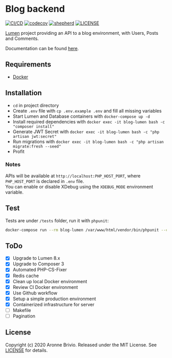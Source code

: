 # Blog backend
[![CI/CD](https://github.com/aronnebrivio/a-lumen-blog/actions/workflows/ci-cd.yml/badge.svg)](https://github.com/aronnebrivio/a-lumen-blog/actions/workflows/ci-cd.yml)
[![codecov](https://codecov.io/gh/aronnebrivio/a-lumen-blog/branch/master/graph/badge.svg?token=WRQFZ18B0F)](https://codecov.io/gh/aronnebrivio/a-lumen-blog)
[![shepherd](https://shepherd.dev/github/aronnebrivio/a-lumen-blog/coverage.svg)](https://shepherd.dev/github/aronnebrivio/a-lumen-blog/coverage.svg)
[![LICENSE](https://img.shields.io/badge/license-MIT-gold.svg)](https://github.com/aronnebrivio/aronnebrivio.github.io/blob/master/LICENSE)

[Lumen](https://lumen.laravel.com/) project providing an API to a blog environment, with Users, Posts and Comments.

Documentation can be found [here](https://documenter.getpostman.com/view/4711074/SVmr11U3?version=latest).

## Requirements
- [Docker](https://www.docker.com/)

## Installation
- `cd` in project directory
- Create `.env` file with `cp .env.example .env` and fill all missing variables
- Start Lumen and Database containers with `docker-compose up -d`
- Install required dependencies with `docker exec -it blog-lumen bash -c "composer install"`
- Generate JWT Secret with `docker exec -it blog-lumen bash -c "php artisan jwt:secret"`
- Run migrations with `docker exec -it blog-lumen bash -c "php artisan migrate:fresh --seed"`
- Profit

### Notes
APIs will be available at `http://localhost:PHP_HOST_PORT`, where `PHP_HOST_PORT` is declared in `.env` file.   
You can enable or disable XDebug using the `XDEBUG_MODE` environment variable.  

## Test
Tests are under `/tests` folder, run it with `phpunit`:   
```bash
docker-compose run --rm blog-lumen /var/www/html/vendor/bin/phpunit --coverage-html /tmp --colors=always -c /var/www/html/phpunit.xml --testsuite 'Application Test Suite'
```


## ToDo
- [x] Upgrade to Lumen 8.x
- [x] Upgrade to Composer 3
- [x] Automated PHP-CS-Fixer
- [x] Redis cache
- [x] Clean up local Docker environment
- [x] Review CI Docker environment
- [x] Use Github workflow
- [x] Setup a simple production environment  
- [x] Containerized infrastructure for server
- [ ] Makefile
- [ ] Pagination

## License
Copyright (c) 2020 Aronne Brivio. Released under the MIT License. See [LICENSE](https://github.com/aronnebrivio/a-lumen-blog/blob/master/LICENSE) for details.
